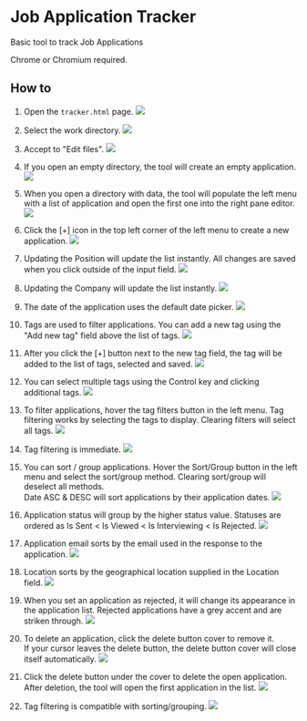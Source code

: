# Job Application Tracker

Basic tool to track Job Applications

Chrome or Chromium required.

## How to

1. Open the `tracker.html` page.
![](./readme_images/01.png)

1. Select the work directory.
![](./readme_images/02.png)

1. Accept to "Edit files".
![](./readme_images/03.png)

1. If you open an empty directory, the tool will create an empty application.
![](./readme_images/04.png)

1. When you open a directory with data, the tool will populate the left menu with a list of application and open the first one into the right pane editor.
![](./readme_images/05.png)

1. Click the [+] icon in the top left corner of the left menu to create a new application.
![](./readme_images/06.png)

1. Updating the Position will update the list instantly. All changes are saved when you click outside of the input field.
![](./readme_images/07.png)

1. Updating the Company will update the list instantly.
![](./readme_images/08.png)

1. The date of the application uses the default date picker.
![](./readme_images/09.png)

1. Tags are used to filter applications. You can add a new tag using the "Add new tag" field above the list of tags.
![](./readme_images/10.png)

1. After you click the [+] button next to the new tag field, the tag will be added to the list of tags, selected and saved.
![](./readme_images/11.png)

1. You can select multiple tags using the Control key and clicking additional tags.
![](./readme_images/12.png)

1. To filter applications, hover the tag filters button in the left menu. Tag filtering works by selecting the tags to display. Clearing filters will select all tags. 
![](./readme_images/13.png)

1. Tag filtering is immediate.
![](./readme_images/14.png)

1. You can sort / group applications. Hover the Sort/Group button in the left menu and select the sort/group method. Clearing sort/group will deselect all methods. \
Date ASC & DESC will sort applications by their application dates.
![](./readme_images/15.png)

1. Application status will group by the higher status value. Statuses are ordered as Is Sent < Is Viewed < Is Interviewing < Is Rejected.
![](./readme_images/16.png)

1. Application email sorts by the email used in the response to the application.
![](./readme_images/17.png)

1. Location sorts by the geographical location supplied in the Location field.
![](./readme_images/18.png)

1. When you set an application as rejected, it will change its appearance in the application list. Rejected applications have a grey accent and are striken through.
![](./readme_images/19.png)

1. To delete an application, click the delete button cover to remove it. \
If your cursor leaves the delete button, the delete button cover will close itself automatically.
![](./readme_images/20.png)

1. Click the delete button under the cover to delete the open application. \
After deletion, the tool will open the first application in the list.
![](./readme_images/21.png)

1. Tag filtering is compatible with sorting/grouping.
![](./readme_images/23.png)